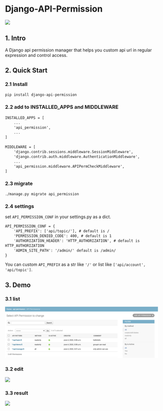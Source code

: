 # Django-API-Permission

![](https://img.shields.io/pypi/v/django-api-permission.svg?label=django-api-permission)

## 1. Intro

A Django api permission manager that helps you custom api url in regular expression and control access.

## 2. Quick Start

### 2.1 Install

```
pip install django-api-permission
```

### 2.2 add to INSTALLED_APPS and MIDDLEWARE

```
INSTALLED_APPS = [
    ...
    'api_permission',
    ...
]

MIDDLEWARE = [
    'django.contrib.sessions.middleware.SessionMiddleware',
    'django.contrib.auth.middleware.AuthenticationMiddleware',
    ...
    'api_permission.middleware.APIPermCheckMiddleware',
]
```

### 2.3 migrate

```
./manage.py migrate api_permission
```

### 2.4 settings

set `API_PERMISSION_CONF` in your settings.py as a dict.

```
API_PERMISSION_CONF = {
    'API_PREFIX': ['api/topic/'], # default is /
    'PERMISSION_DENIED_CODE': 400, # default is 1
    'AUTHORIZATION_HEADER': 'HTTP_AUTHORIZATION', # default is HTTP_AUTHORIZATION
    'ADMIN_SITE_PATH': '/admin/' default is /admin/
}
```

You can custom `API_PREFIX` as a str like `'/'` or list like `['api/account', 'api/topic']`.

## 3. Demo

### 3.1 list

![](./demo/demo1.png)

### 3.2 edit

![](./demo/demo2.png)

### 3.3 result

![](./demo/demo3.png)

